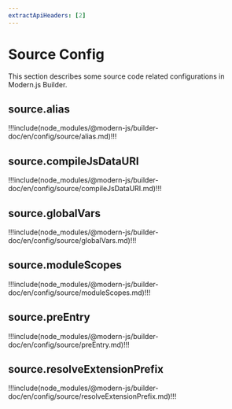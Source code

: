 ```yaml
---
extractApiHeaders: [2]
---
```


# Source Config

This section describes some source code related configurations in Modern.js Builder.

## source.alias

!!!include(node_modules/@modern-js/builder-doc/en/config/source/alias.md)!!!

## source.compileJsDataURI

!!!include(node_modules/@modern-js/builder-doc/en/config/source/compileJsDataURI.md)!!!

## source.globalVars

!!!include(node_modules/@modern-js/builder-doc/en/config/source/globalVars.md)!!!

## source.moduleScopes

!!!include(node_modules/@modern-js/builder-doc/en/config/source/moduleScopes.md)!!!

## source.preEntry

!!!include(node_modules/@modern-js/builder-doc/en/config/source/preEntry.md)!!!

## source.resolveExtensionPrefix

!!!include(node_modules/@modern-js/builder-doc/en/config/source/resolveExtensionPrefix.md)!!!
